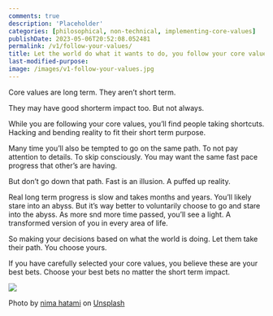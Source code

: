```yaml
---
comments: true
description: 'Placeholder' 
categories: [philosophical, non-technical, implementing-core-values]
publishDate: 2023-05-06T20:52:08.052481
permalink: /v1/follow-your-values/
title: Let the world do what it wants to do, you follow your core values
last-modified-purpose:
image: /images/v1-follow-your-values.jpg
---
```


Core values are long term. They aren’t short term.

They may have good shorterm impact too. But not always.

While you are following your core values, you’ll find people taking shortcuts. Hacking and bending reality to fit their short term purpose.

Many time you’ll also be tempted to go on the same path. To not pay attention to details. To skip consciously. You may want the same fast pace progress that other’s are having.

But don’t go down that path. Fast is an illusion. A puffed up reality.

Real long term progress is slow and takes months and years. You’ll likely stare into an abyss. But it’s way better to voluntarily choose to go and stare into the abyss. As more snd more time passed, you’ll see a light. A transformed version of you in every area of life.

So making your decisions based on what the world is doing. Let them take their path. You choose yours.

If you have carefully selected your core values, you believe these are your best bets. Choose your best bets no matter the short term impact.

![](/images/v1-follow-your-values.jpg)

Photo by <a href="https://unsplash.com/@thegreatnima?utm_source=unsplash&utm_medium=referral&utm_content=creditCopyText">nima hatami</a> on <a href="https://unsplash.com/photos/UcQsXKYNgHI?utm_source=unsplash&utm_medium=referral&utm_content=creditCopyText">Unsplash</a>
  
